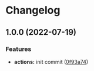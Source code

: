 # Changelog

## 1.0.0 (2022-07-19)


### Features

* **actions:** init commit ([0f93a74](https://github.com/NeoHsu/deploy-files-to-repo/commit/0f93a74836622828630339d058fefd790e21bb32))
